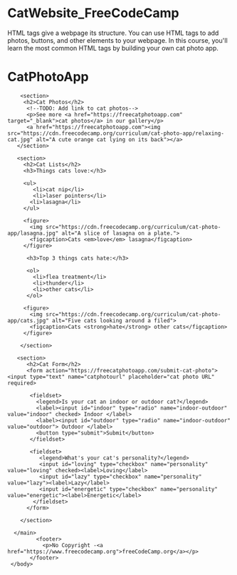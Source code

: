 # CatWebsite_FreeCodeCamp
HTML tags give a webpage its structure. You can use HTML tags to add photos, buttons, and other elements to your webpage.  In this course, you'll learn the most common HTML tags by building your own cat photo app.

<!DOCTYPE html>
 <html lang="en">

   <head>
      <title>CatPhotoApp</title>
      <meta charset='UTF-8'>
   </head>

   <body>
      <main>
        <h1>CatPhotoApp</h1>

        <section>
         <h2>Cat Photos</h2>
          <!--TODO: Add link to cat photos-->
          <p>See more <a href="https://freecatphotoapp.com" target="_blank">cat photos</a> in our gallery</p>
          <a href="https://freecatphotoapp.com"><img src="https://cdn.freecodecamp.org/curriculum/cat-photo-app/relaxing-cat.jpg" alt="A cute orange cat lying on its back"></a>
       </section>

       <section>
         <h2>Cat Lists</h2>
         <h3>Things cats love:</h3>

         <ul>
            <li>cat nip</li>
            <li>laser pointers</li>
           <li>lasagna</li>
         </ul>

         <figure>
           <img src="https://cdn.freecodecamp.org/curriculum/cat-photo-app/lasagna.jpg" alt="A slice of lasagna on a plate.">
           <figcaption>Cats <em>love</em> lasagna</figcaption>
         </figure>

          <h3>Top 3 things cats hate:</h3>

          <ol>
            <li>flea treatment</li>
            <li>thunder</li>
            <li>other cats</li>
          </ol>

         <figure>
           <img src="https://cdn.freecodecamp.org/curriculum/cat-photo-app/cats.jpg" alt="Five cats looking around a filed">
           <figcaption>Cats <strong>hate</strong> other cats</figcaption>
         </figure>

        </section>

       <section>
          <h2>Cat Form</h2>
          <form action="https://freecatphotoapp.com/submit-cat-photo"><input type="text" name="catphotourl" placeholder="cat photo URL" required>
        
           <fieldset>
             <legend>Is your cat an indoor or outdoor cat?</legend>
             <label><input id="indoor" type="radio" name="indoor-outdoor" value="indoor" checked> Indoor </label>
             <label><input id="outdoor" type="radio" name="indoor-outdoor" value="outdoor"> Outdoor </label>
             <button type="submit">Submit</button>
           </fieldset>

           <fieldset>
              <legend>What's your cat's personality?</legend>
              <input id="loving" type="checkbox" name="personality" value="loving" checked><label>Loving</label>
              <input id="lazy" type="checkbox" name="personality" value="lazy"><label>Lazy</label>
              <input id="energetic" type="checkbox" name="personality" value="energetic"><label>Energetic</label>
            </fieldset>
          </form>

        </section>

      </main>
             <footer>
               <p>No Copyright -<a href="https://www.freecodecamp.org">freeCodeCamp.org</a></p>
           </footer>
     </body>
</html>
